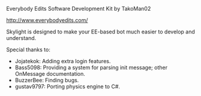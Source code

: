 Everybody Edits Software Development Kit by TakoMan02<br>

http://www.everybodyedits.com/</br>

Skylight is designed to make your EE-based bot much easier to develop and understand.<br>

Special thanks to:<br>
<ul>
<li>Jojatekok: Adding extra login features.</li>
<li>Bass5098: Providing a system for parsing init message; other OnMessage documentation.</li>
<li>BuzzerBee: Finding bugs.</li>
<li>gustav9797: Porting physics engine to C#.</li>
</ul>
